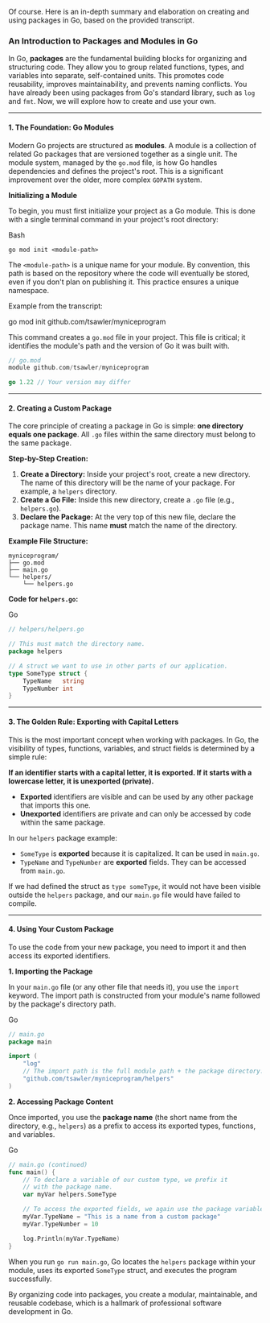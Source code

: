 Of course. Here is an in-depth summary and elaboration on creating and using packages in Go, based on the provided transcript.

### An Introduction to Packages and Modules in Go

In Go, **packages** are the fundamental building blocks for organizing and structuring code. They allow you to group related functions, types, and variables into separate, self-contained units. This promotes code reusability, improves maintainability, and prevents naming conflicts. You have already been using packages from Go's standard library, such as `log` and `fmt`. Now, we will explore how to create and use your own.

---

#### 1. The Foundation: Go Modules

Modern Go projects are structured as **modules**. A module is a collection of related Go packages that are versioned together as a single unit. The module system, managed by the `go.mod` file, is how Go handles dependencies and defines the project's root. This is a significant improvement over the older, more complex `GOPATH` system.

**Initializing a Module**

To begin, you must first initialize your project as a Go module. This is done with a single terminal command in your project's root directory:

Bash

```
go mod init <module-path>
```

The `<module-path>` is a unique name for your module. By convention, this path is based on the repository where the code will eventually be stored, even if you don't plan on publishing it. This practice ensures a unique namespace.

Example from the transcript:

go mod init github.com/tsawler/myniceprogram

This command creates a `go.mod` file in your project. This file is critical; it identifies the module's path and the version of Go it was built with.

```go
// go.mod
module github.com/tsawler/myniceprogram

go 1.22 // Your version may differ
```

---

#### 2. Creating a Custom Package

The core principle of creating a package in Go is simple: **one directory equals one package**. All `.go` files within the same directory must belong to the same package.

**Step-by-Step Creation:**

1. **Create a Directory:** Inside your project's root, create a new directory. The name of this directory will be the name of your package. For example, a `helpers` directory.
2. **Create a Go File:** Inside this new directory, create a `.go` file (e.g., `helpers.go`).
3. **Declare the Package:** At the very top of this new file, declare the package name. This name **must** match the name of the directory.

**Example File Structure:**

```
myniceprogram/
├── go.mod
├── main.go
└── helpers/
    └── helpers.go
```

**Code for `helpers.go`:**

Go

```go
// helpers/helpers.go

// This must match the directory name.
package helpers

// A struct we want to use in other parts of our application.
type SomeType struct {
	TypeName   string
	TypeNumber int
}
```

---

#### 3. The Golden Rule: Exporting with Capital Letters

This is the most important concept when working with packages. In Go, the visibility of types, functions, variables, and struct fields is determined by a simple rule:

**If an identifier starts with a capital letter, it is exported. If it starts with a lowercase letter, it is unexported (private).**

- **Exported** identifiers are visible and can be used by any other package that imports this one.
- **Unexported** identifiers are private and can only be accessed by code within the same package.

In our `helpers` package example:

- `SomeType` is **exported** because it is capitalized. It can be used in `main.go`.
- `TypeName` and `TypeNumber` are **exported** fields. They can be accessed from `main.go`.

If we had defined the struct as `type someType`, it would not have been visible outside the `helpers` package, and our `main.go` file would have failed to compile.

---

#### 4. Using Your Custom Package

To use the code from your new package, you need to import it and then access its exported identifiers.

**1. Importing the Package**

In your `main.go` file (or any other file that needs it), you use the `import` keyword. The import path is constructed from your module's name followed by the package's directory path.

Go

```go
// main.go
package main

import (
	"log"
	// The import path is the full module path + the package directory.
	"github.com/tsawler/myniceprogram/helpers"
)
```

**2. Accessing Package Content**

Once imported, you use the **package name** (the short name from the directory, e.g., `helpers`) as a prefix to access its exported types, functions, and variables.

Go

```go
// main.go (continued)
func main() {
	// To declare a variable of our custom type, we prefix it
	// with the package name.
	var myVar helpers.SomeType

	// To access the exported fields, we again use the package variable.
	myVar.TypeName = "This is a name from a custom package"
	myVar.TypeNumber = 10

	log.Println(myVar.TypeName)
}
```

When you run `go run main.go`, Go locates the `helpers` package within your module, uses its exported `SomeType` struct, and executes the program successfully.

By organizing code into packages, you create a modular, maintainable, and reusable codebase, which is a hallmark of professional software development in Go.